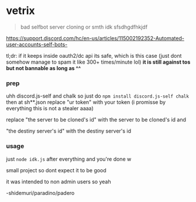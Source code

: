 # vetrix
> bad selfbot server cloning or smth idk sfsdhgdfhkjdf

https://support.discord.com/hc/en-us/articles/115002192352-Automated-user-accounts-self-bots-

tl;dr: if it keeps inside oauth2/dc api its safe, which is this case
(just dont somehow manage to spam it like 300+ times/minute lol)
**it is still against tos but not bannable as long as ^^**

### prep
uhh discord.js-self and chalk so just do
```npm install discord.js-self chalk```
then at sh**.json replace "ur token" with your token (i promisse by everything this is not a stealer aaaa)

replace "the server to be cloned's id" with the server to be cloned's id and

"the destiny server's id" with the destiny server's id

### usage
just ```node idk.js``` after everything and you're done w

small project so dont expect it to be good

it was intended to non admin users so yeah

-shidemuri/paradino/padero
